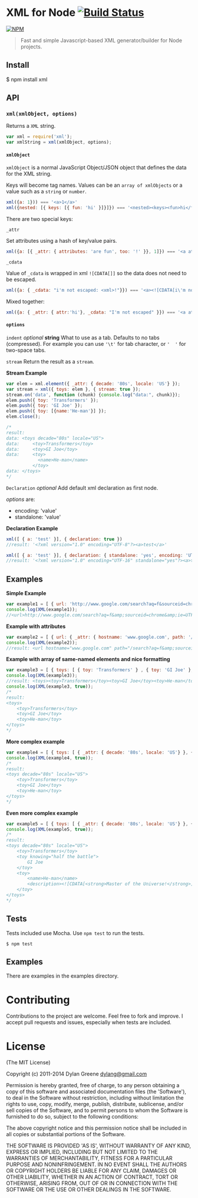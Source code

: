 # XML for Node [![Build Status](https://secure.travis-ci.org/dylang/node-xml.png)](http://travis-ci.org/dylang/node-xml)

  [![NPM](https://nodei.co/npm/xml.png?downloads=true)](https://nodei.co/npm/xml/)

> Fast and simple Javascript-based XML generator/builder for Node projects.

## Install

   $ npm install xml

## API

### `xml(xmlObject, options)`

Returns a `XML` string.

```js
var xml = require('xml');
var xmlString = xml(xmlObject, options);
```

#### `xmlObject`

`xmlObject` is a normal JavaScript Object/JSON object that defines the data for the XML string.

Keys will become tag names.
Values can be an `array of xmlObjects` or a value such as a `string` or `number`.

```js
xml({a: 1})) === '<a>1</a>'
xml({nested: [{ keys: [{ fun: 'hi' }]}]}) === '<nested><keys><fun>hi</fun></keys></nested>'
```

There are two special keys:

`_attr`

Set attributes using a hash of key/value pairs.

```js
xml({a: [{ _attr: { attributes: 'are fun', too: '!' }}, 1]}) === '<a attributes="are fun" too="!">1</a>'
````
`_cdata`

Value of `_cdata` is wrapped in xml `![CDATA[]]` so the data does not need to be escaped.

```js
xml({a: { _cdata: "i'm not escaped: <xml>!"}}) === '<a><![CDATA[i\'m not escaped: <xml>!]]></a>'
```

Mixed together:
```js
xml({a: { _attr: { attr:'hi'}, _cdata: "I'm not escaped" }}) === '<a attr="hi"><![CDATA[I\'m not escaped]]></a>'
```

#### `options`

`indent` _optional_ **string** What to use as a tab. Defaults to no tabs (compressed).
 For example you can use `'\t'` for tab character, or `'  '` for two-space tabs.

`stream` Return the result as a `stream`.

**Stream Example**

```js
var elem = xml.element({ _attr: { decade: '80s', locale: 'US'} });
var stream = xml({ toys: elem }, { stream: true });
stream.on('data', function (chunk) {console.log("data:", chunk)});
elem.push({ toy: 'Transformers' });
elem.push({ toy: 'GI Joe' });
elem.push({ toy: [{name:'He-man'}] });
elem.close();

/*
result:
data: <toys decade="80s" locale="US">
data:     <toy>Transformers</toy>
data:     <toy>GI Joe</toy>
data:     <toy>
            <name>He-man</name>
          </toy>
data: </toys>
*/
```

`Declaration` _optional_ Add default xml declaration as first node.

_options_ are:
* encoding: 'value'
* standalone: 'value'
          
**Declaration Example**

```js
xml([ { a: 'test' }], { declaration: true })
//result: '<?xml version="1.0" encoding="UTF-8"?><a>test</a>'

xml([ { a: 'test' }], { declaration: { standalone: 'yes', encoding: 'UTF-16' }})
//result: '<?xml version="1.0" encoding="UTF-16" standalone="yes"?><a>test</a>'
```

## Examples

**Simple Example**

```js
var example1 = [ { url: 'http://www.google.com/search?aq=f&sourceid=chrome&ie=UTF-8&q=opower' } ];
console.log(XML(example1));
//<url>http://www.google.com/search?aq=f&amp;sourceid=chrome&amp;ie=UTF-8&amp;q=opower</url>
```

**Example with attributes**

```js
var example2 = [ { url: { _attr: { hostname: 'www.google.com', path: '/search?aq=f&sourceid=chrome&ie=UTF-8&q=opower' }  } } ];
console.log(XML(example2));
//result: <url hostname="www.google.com" path="/search?aq=f&amp;sourceid=chrome&amp;ie=UTF-8&amp;q=opower"/>
```

**Example with array of same-named elements and nice formatting**

```js
var example3 = [ { toys: [ { toy: 'Transformers' } , { toy: 'GI Joe' }, { toy: 'He-man' } ] } ];
console.log(XML(example3));
//result: <toys><toy>Transformers</toy><toy>GI Joe</toy><toy>He-man</toy></toys>
console.log(XML(example3, true));
/*
result:
<toys>
    <toy>Transformers</toy>
    <toy>GI Joe</toy>
    <toy>He-man</toy>
</toys>
*/
```

**More complex example**

```js
var example4 = [ { toys: [ { _attr: { decade: '80s', locale: 'US'} }, { toy: 'Transformers' } , { toy: 'GI Joe' }, { toy: 'He-man' } ] } ];
console.log(XML(example4, true));
/*
result:
<toys decade="80s" locale="US">
    <toy>Transformers</toy>
    <toy>GI Joe</toy>
    <toy>He-man</toy>
</toys>
*/
```

**Even more complex example**

```js
var example5 = [ { toys: [ { _attr: { decade: '80s', locale: 'US'} }, { toy: 'Transformers' } , { toy: [ { _attr: { knowing: 'half the battle' } }, 'GI Joe'] }, { toy: [ { name: 'He-man' }, { description: { _cdata: '<strong>Master of the Universe!</strong>'} } ] } ] } ];
console.log(XML(example5, true));
/*
result:
<toys decade="80s" locale="US">
    <toy>Transformers</toy>
    <toy knowing="half the battle">
        GI Joe
    </toy>
    <toy>
        <name>He-man</name>
        <description><![CDATA[<strong>Master of the Universe!</strong>]]></description>
    </toy>
</toys>
*/
```

## Tests

Tests included use Mocha. Use `npm test` to run the tests.

    $ npm test

## Examples

There are examples in the examples directory.

# Contributing

Contributions to the project are welcome. Feel free to fork and improve. I accept pull requests and issues,
especially when tests are included.

# License

(The MIT License)

Copyright (c) 2011-2014 Dylan Greene <dylang@gmail.com>

Permission is hereby granted, free of charge, to any person obtaining
a copy of this software and associated documentation files (the
'Software'), to deal in the Software without restriction, including
without limitation the rights to use, copy, modify, merge, publish,
distribute, sublicense, and/or sell copies of the Software, and to
permit persons to whom the Software is furnished to do so, subject to
the following conditions:

The above copyright notice and this permission notice shall be
included in all copies or substantial portions of the Software.

THE SOFTWARE IS PROVIDED 'AS IS', WITHOUT WARRANTY OF ANY KIND,
EXPRESS OR IMPLIED, INCLUDING BUT NOT LIMITED TO THE WARRANTIES OF
MERCHANTABILITY, FITNESS FOR A PARTICULAR PURPOSE AND NONINFRINGEMENT.
IN NO EVENT SHALL THE AUTHORS OR COPYRIGHT HOLDERS BE LIABLE FOR ANY
CLAIM, DAMAGES OR OTHER LIABILITY, WHETHER IN AN ACTION OF CONTRACT,
TORT OR OTHERWISE, ARISING FROM, OUT OF OR IN CONNECTION WITH THE
SOFTWARE OR THE USE OR OTHER DEALINGS IN THE SOFTWARE.
